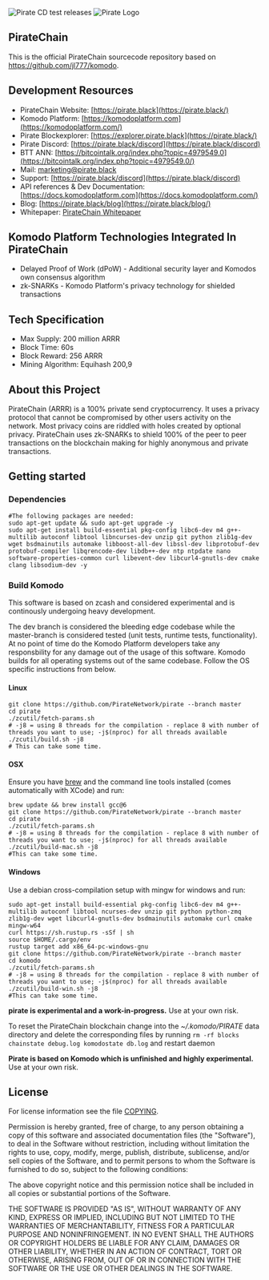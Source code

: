 ![Pirate CD test releases](https://github.com/PirateNetwork/pirate/workflows/Pirate%20CD%20test%20releases/badge.svg)
![Pirate Logo](https://i.ibb.co/F7Dgnxy/Pirate-Logo-Wordmark-Gold.png "PirateChain Logo")


## PirateChain

This is the official PirateChain sourcecode repository based on https://github.com/jl777/komodo.

## Development Resources

- PirateChain Website: [https://pirate.black](https://pirate.black/)
- Komodo Platform: [https://komodoplatform.com](https://komodoplatform.com/)
- Pirate Blockexplorer: [https://explorer.pirate.black](https://pirate.black/)
- Pirate Discord: [https://pirate.black/discord](https://pirate.black/discord)
- BTT ANN: [https://bitcointalk.org/index.php?topic=4979549.0](https://bitcointalk.org/index.php?topic=4979549.0/)
- Mail: [marketing@pirate.black](mailto:marketing@pirate.black)
- Support: [https://pirate.black/discord](https://pirate.black/discord)
- API references & Dev Documentation: [https://docs.komodoplatform.com](https://docs.komodoplatform.com/)
- Blog: [https://pirate.black/blog](https://pirate.black/blog/)
- Whitepaper: [PirateChain Whitepaper](https://pirate.black/whitepaper)

## Komodo Platform Technologies Integrated In PirateChain

- Delayed Proof of Work (dPoW) - Additional security layer and Komodos own consensus algorithm  
- zk-SNARKs - Komodo Platform's privacy technology for shielded transactions  


## Tech Specification
- Max Supply: 200 million ARRR
- Block Time: 60s
- Block Reward: 256 ARRR
- Mining Algorithm: Equihash 200,9

## About this Project
PirateChain (ARRR) is a 100% private send cryptocurrency. It uses a privacy protocol that cannot be compromised by other users activity on the network. Most privacy coins are riddled with holes created by optional privacy. PirateChain uses zk-SNARKs to shield 100% of the peer to peer transactions on the blockchain making for highly anonymous and private transactions.

## Getting started

### Dependencies

```shell
#The following packages are needed:
sudo apt-get update && sudo apt-get upgrade -y
sudo apt-get install build-essential pkg-config libc6-dev m4 g++-multilib autoconf libtool libncurses-dev unzip git python zlib1g-dev wget bsdmainutils automake libboost-all-dev libssl-dev libprotobuf-dev protobuf-compiler libqrencode-dev libdb++-dev ntp ntpdate nano software-properties-common curl libevent-dev libcurl4-gnutls-dev cmake clang libsodium-dev -y
```

### Build Komodo

This software is based on zcash and considered experimental and is continously undergoing heavy development.

The dev branch is considered the bleeding edge codebase while the master-branch is considered tested (unit tests, runtime tests, functionality). At no point of time do the Komodo Platform developers take any responsbility for any damage out of the usage of this software. 
Komodo builds for all operating systems out of the same codebase. Follow the OS specific instructions from below.

#### Linux
```shell
git clone https://github.com/PirateNetwork/pirate --branch master
cd pirate
./zcutil/fetch-params.sh
# -j8 = using 8 threads for the compilation - replace 8 with number of threads you want to use; -j$(nproc) for all threads available
./zcutil/build.sh -j8
# This can take some time.
```

#### OSX
Ensure you have [brew](https://brew.sh) and the command line tools installed (comes automatically with XCode) and run:
```shell
brew update && brew install gcc@6
git clone https://github.com/PirateNetwork/pirate --branch master
cd pirate
./zcutil/fetch-params.sh
# -j8 = using 8 threads for the compilation - replace 8 with number of threads you want to use; -j$(nproc) for all threads available
./zcutil/build-mac.sh -j8
#This can take some time.
```

#### Windows
Use a debian cross-compilation setup with mingw for windows and run:
```shell
sudo apt-get install build-essential pkg-config libc6-dev m4 g++-multilib autoconf libtool ncurses-dev unzip git python python-zmq zlib1g-dev wget libcurl4-gnutls-dev bsdmainutils automake curl cmake mingw-w64
curl https://sh.rustup.rs -sSf | sh
source $HOME/.cargo/env
rustup target add x86_64-pc-windows-gnu
git clone https://github.com/PirateNetwork/pirate --branch master
cd komodo
./zcutil/fetch-params.sh
# -j8 = using 8 threads for the compilation - replace 8 with number of threads you want to use; -j$(nproc) for all threads available
./zcutil/build-win.sh -j8
#This can take some time.
```
**pirate is experimental and a work-in-progress.** Use at your own risk.

To reset the PirateChain blockchain change into the *~/.komodo/PIRATE* data directory and delete the corresponding files by running `rm -rf blocks chainstate debug.log komodostate db.log` and restart daemon



**Pirate is based on Komodo which is unfinished and highly experimental.** Use at your own risk.

License
-------
For license information see the file [COPYING](COPYING).


Permission is hereby granted, free of charge, to any person obtaining a copy of this software and associated documentation files (the "Software"), to deal in the Software without restriction, including without limitation the rights to use, copy, modify, merge, publish, distribute, sublicense, and/or sell copies of the Software, and to permit persons to whom the Software is furnished to do so, subject to the following conditions:

The above copyright notice and this permission notice shall be included in all copies or substantial portions of the Software.

THE SOFTWARE IS PROVIDED "AS IS", WITHOUT WARRANTY OF ANY KIND, EXPRESS OR IMPLIED, INCLUDING BUT NOT LIMITED TO THE WARRANTIES OF MERCHANTABILITY, FITNESS FOR A PARTICULAR PURPOSE AND NONINFRINGEMENT. IN NO EVENT SHALL THE AUTHORS OR COPYRIGHT HOLDERS BE LIABLE FOR ANY CLAIM, DAMAGES OR OTHER LIABILITY, WHETHER IN AN ACTION OF CONTRACT, TORT OR OTHERWISE, ARISING FROM, OUT OF OR IN CONNECTION WITH THE SOFTWARE OR THE USE OR OTHER DEALINGS IN THE SOFTWARE.
